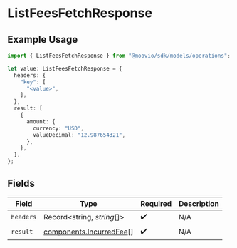 # ListFeesFetchResponse

## Example Usage

```typescript
import { ListFeesFetchResponse } from "@moovio/sdk/models/operations";

let value: ListFeesFetchResponse = {
  headers: {
    "key": [
      "<value>",
    ],
  },
  result: [
    {
      amount: {
        currency: "USD",
        valueDecimal: "12.987654321",
      },
    },
  ],
};
```

## Fields

| Field                                                              | Type                                                               | Required                                                           | Description                                                        |
| ------------------------------------------------------------------ | ------------------------------------------------------------------ | ------------------------------------------------------------------ | ------------------------------------------------------------------ |
| `headers`                                                          | Record<string, *string*[]>                                         | :heavy_check_mark:                                                 | N/A                                                                |
| `result`                                                           | [components.IncurredFee](../../models/components/incurredfee.md)[] | :heavy_check_mark:                                                 | N/A                                                                |